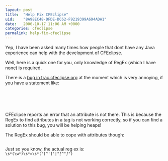 ```yaml
---
layout: post
title:  "Help Fix CFEclipse"
uid:	"8A98EC48-DFDE-DC62-F9219399A694ADA1"
date:   2006-10-17 11:06 AM +0000
categories: cfeclipse
permalink: help-fix-cfeclipse
---
```

Yep, I have been asked many times how people that dont have any Java experience can help with the development of CFEclipse.

Well, here is a quick one for you, only knowledge of RegEx (which I have none) is required.

There is a <a href="http://trac.cfeclipse.org/cfeclipse/ticket/15">bug in trac.cfeclipse.org</a> at the moment which is very annoying, if you have a statement like:

<code>
<cfif ListGetAt(i,1,"=") neq "errorType">

</cfif>
</code>

CFEclipse reports an error that an attribute is not there. This is because the RegEx to find attributes in a tag is not working correctly, so if you can find a solution to this bug, you will be helping heaps!

The RegEx should be able to cope with attributes though:
<code>
<cfparam name="url.item" default="thingy" />
</code>

Just so you know, the actual reg ex is:
<code>
\s*(\w*)\s*=\s*('[^']*'|"[^"]*")
</code>
